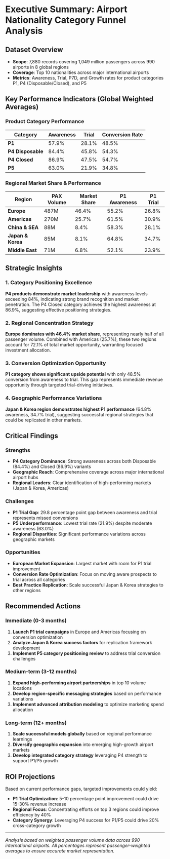 # Executive Summary: Airport Nationality Category Funnel Analysis

## Dataset Overview
- **Scope**: 7,880 records covering 1,049 million passengers across 990 airports in 8 global regions
- **Coverage**: Top 10 nationalities across major international airports
- **Metrics**: Awareness, Trial, P7D, and Growth rates for product categories P1, P4 (Disposable/Closed), and P5

## Key Performance Indicators (Global Weighted Averages)

### Product Category Performance
| Category | Awareness | Trial | Conversion Rate |
|----------|-----------|-------|----------------|
| **P1** | 57.9% | 28.1% | 48.5% |
| **P4 Disposable** | 84.4% | 45.8% | 54.3% |
| **P4 Closed** | 86.9% | 47.5% | 54.7% |
| **P5** | 63.0% | 21.9% | 34.8% |

### Regional Market Share & Performance
| Region | PAX Volume | Market Share | P1 Awareness | P1 Trial |
|--------|------------|--------------|--------------|----------|
| **Europe** | 487M | 46.4% | 55.2% | 26.8% |
| **Americas** | 270M | 25.7% | 61.5% | 30.9% |
| **China & SEA** | 88M | 8.4% | 58.3% | 28.1% |
| **Japan & Korea** | 85M | 8.1% | 64.8% | 34.7% |
| **Middle East** | 71M | 6.8% | 52.1% | 23.9% |

## Strategic Insights

### 1. Category Positioning Excellence
**P4 products demonstrate market leadership** with awareness levels exceeding 84%, indicating strong brand recognition and market penetration. The P4 Closed category achieves the highest awareness at 86.9%, suggesting effective positioning strategies.

### 2. Regional Concentration Strategy
**Europe dominates with 46.4% market share**, representing nearly half of all passenger volume. Combined with Americas (25.7%), these two regions account for 72.1% of total market opportunity, warranting focused investment allocation.

### 3. Conversion Optimization Opportunity
**P1 category shows significant upside potential** with only 48.5% conversion from awareness to trial. This gap represents immediate revenue opportunity through targeted trial-driving initiatives.

### 4. Geographic Performance Variations
**Japan & Korea region demonstrates highest P1 performance** (64.8% awareness, 34.7% trial), suggesting successful regional strategies that could be replicated in other markets.

## Critical Findings

### Strengths
- **P4 Category Dominance**: Strong awareness across both Disposable (84.4%) and Closed (86.9%) variants
- **Geographic Reach**: Comprehensive coverage across major international airport hubs
- **Regional Leaders**: Clear identification of high-performing markets (Japan & Korea, Americas)

### Challenges
- **P1 Trial Gap**: 29.8 percentage point gap between awareness and trial represents missed conversions
- **P5 Underperformance**: Lowest trial rate (21.9%) despite moderate awareness (63.0%)
- **Regional Disparities**: Significant performance variations across geographic markets

### Opportunities
- **European Market Expansion**: Largest market with room for P1 trial improvement
- **Conversion Rate Optimization**: Focus on moving aware prospects to trial across all categories
- **Best Practice Replication**: Scale successful Japan & Korea strategies to other regions

## Recommended Actions

### Immediate (0-3 months)
1. **Launch P1 trial campaigns** in Europe and Americas focusing on conversion optimization
2. **Analyze Japan & Korea success factors** for replication framework development
3. **Implement P5 category positioning review** to address trial conversion challenges

### Medium-term (3-12 months)
1. **Expand high-performing airport partnerships** in top 10 volume locations
2. **Develop region-specific messaging strategies** based on performance variations
3. **Implement advanced attribution modeling** to optimize marketing spend allocation

### Long-term (12+ months)
1. **Scale successful models globally** based on regional performance learnings
2. **Diversify geographic expansion** into emerging high-growth airport markets
3. **Develop integrated category strategy** leveraging P4 strength to support P1/P5 growth

## ROI Projections

Based on current performance gaps, targeted improvements could yield:
- **P1 Trial Optimization**: 5-10 percentage point improvement could drive 15-30% revenue increase
- **Regional Focus**: Concentrating efforts on top 3 regions could improve efficiency by 40%
- **Category Synergy**: Leveraging P4 success for P1/P5 could drive 20% cross-category growth

---

*Analysis based on weighted passenger volume data across 990 international airports. All percentages represent passenger-weighted averages to ensure accurate market representation.*